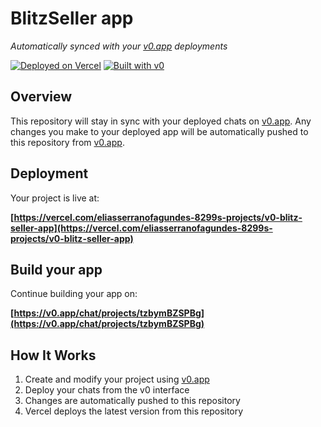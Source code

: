 # BlitzSeller app

*Automatically synced with your [v0.app](https://v0.app) deployments*

[![Deployed on Vercel](https://img.shields.io/badge/Deployed%20on-Vercel-black?style=for-the-badge&logo=vercel)](https://vercel.com/eliasserranofagundes-8299s-projects/v0-blitz-seller-app)
[![Built with v0](https://img.shields.io/badge/Built%20with-v0.app-black?style=for-the-badge)](https://v0.app/chat/projects/tzbymBZSPBg)

## Overview

This repository will stay in sync with your deployed chats on [v0.app](https://v0.app).
Any changes you make to your deployed app will be automatically pushed to this repository from [v0.app](https://v0.app).

## Deployment

Your project is live at:

**[https://vercel.com/eliasserranofagundes-8299s-projects/v0-blitz-seller-app](https://vercel.com/eliasserranofagundes-8299s-projects/v0-blitz-seller-app)**

## Build your app

Continue building your app on:

**[https://v0.app/chat/projects/tzbymBZSPBg](https://v0.app/chat/projects/tzbymBZSPBg)**

## How It Works

1. Create and modify your project using [v0.app](https://v0.app)
2. Deploy your chats from the v0 interface
3. Changes are automatically pushed to this repository
4. Vercel deploys the latest version from this repository